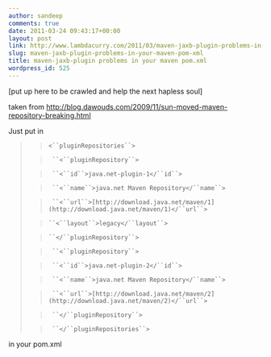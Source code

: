 ```yaml
---
author: sandeep
comments: true
date: 2011-03-24 09:43:17+00:00
layout: post
link: http://www.lambdacurry.com/2011/03/maven-jaxb-plugin-problems-in-your-maven-pom-xml/
slug: maven-jaxb-plugin-problems-in-your-maven-pom-xml
title: maven-jaxb-plugin problems in your maven pom.xml
wordpress_id: 525
---
```


[put up here to be crawled and help the next hapless soul]

taken from http://blog.dawouds.com/2009/11/sun-moved-maven-repository-breaking.html

Just put in


<blockquote>

> 
> `<``pluginRepositories``>`
> 
> 

> 
> ` ``<``pluginRepository``>`
> 
> 

> 
> ` ``<``id``>java.net-plugin-1</``id``>`
> 
> 

> 
> ` ``<``name``>java.net Maven Repository</``name``>`
> 
> 

> 
> ` ``<``url``>[http://download.java.net/maven/1](http://download.java.net/maven/1)</``url``>`
> 
> 

> 
> ` ``<``layout``>legacy</``layout``> `
> 
> 

> 
> ` ``</``pluginRepository``> `
> 
> 

> 
> ` ``<``pluginRepository``>`
> 
> 

> 
> ` ``<``id``>java.net-plugin-2</``id``>`
> 
> 

> 
> ` ``<``name``>java.net Maven Repository</``name``>`
> 
> 

> 
> ` ``<``url``>[http://download.java.net/maven/2](http://download.java.net/maven/2)</``url``>`
> 
> 

> 
> ` ``</``pluginRepository``>`
> 
> 

> 
> ` ``</``pluginRepositories``>`
> 
> </blockquote>


in your pom.xml

